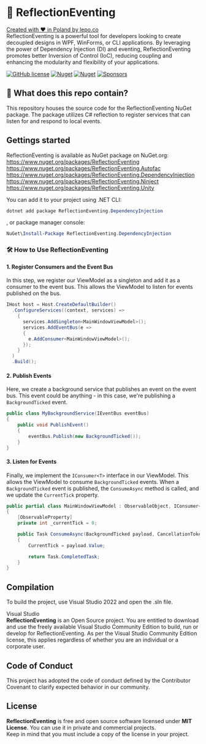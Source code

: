 # 🚎 ReflectionEventing

[Created with ❤ in Poland by lepo.co](https://dev.lepo.co/)  
ReflectionEventing is a powerful tool for developers looking to create decoupled designs in WPF, WinForms, or CLI applications. By leveraging the power of Dependency Injection (DI) and eventing, ReflectionEventing promotes better Inversion of Control (IoC), reducing coupling and enhancing the modularity and flexibility of your applications.

[![GitHub license](https://img.shields.io/github/license/lepoco/reflectioneventing)](https://github.com/lepoco/reflectioneventing/blob/master/LICENSE) [![Nuget](https://img.shields.io/nuget/v/ReflectionEventing)](https://www.nuget.org/packages/ReflectionEventing/) [![Nuget](https://img.shields.io/nuget/dt/ReflectionEventing?label=nuget)](https://www.nuget.org/packages/ReflectionEventing/) [![Sponsors](https://img.shields.io/github/sponsors/lepoco)](https://github.com/sponsors/lepoco)

## 👀 What does this repo contain?

This repository houses the source code for the ReflectionEventing NuGet package. The package utilizes C# reflection to register services that can listen for and respond to local events.

## Gettings started

ReflectionEventing is available as NuGet package on NuGet.org:  
https://www.nuget.org/packages/ReflectionEventing  
https://www.nuget.org/packages/ReflectionEventing.Autofac  
https://www.nuget.org/packages/ReflectionEventing.DependencyInjection  
https://www.nuget.org/packages/ReflectionEventing.Ninject  
https://www.nuget.org/packages/ReflectionEventing.Unity

You can add it to your project using .NET CLI:

```powershell
dotnet add package ReflectionEventing.DependencyInjection
```

, or package manager console:

```powershell
NuGet\Install-Package ReflectionEventing.DependencyInjection
```

### 🛠️ How to Use ReflectionEventing

#### 1. Register Consumers and the Event Bus

In this step, we register our ViewModel as a singleton and add it as a consumer to the event bus. This allows the ViewModel to listen for events published on the bus.

```csharp
IHost host = Host.CreateDefaultBuilder()
  .ConfigureServices((context, services) =>
    {
      services.AddSingleton<MainWindowViewModel>();
      services.AddEventBus(e =>
      {
        e.AddConsumer<MainWindowViewModel>();
      });
    }
  )
  .Build();
```

#### 2. Publish Events

Here, we create a background service that publishes an event on the event bus. This event could be anything - in this case, we're publishing a `BackgroundTicked` event.

```csharp
public class MyBackgroundService(IEventBus eventBus)
{
    public void PublishEvent()
    {
        eventBus.Publish(new BackgroundTicked());
    }
}
```

#### 3. Listen for Events

Finally, we implement the `IConsumer<T>` interface in our ViewModel. This allows the ViewModel to consume `BackgroundTicked` events. When a `BackgroundTicked` event is published, the `ConsumeAsync` method is called, and we update the `CurrentTick` property.

```csharp
public partial class MainWindowViewModel : ObservableObject, IConsumer<BackgroundTicked>
{
    [ObservableProperty]
    private int _currentTick = 0;

    public Task ConsumeAsync(BackgroundTicked payload, CancellationToken cancellationToken)
    {
        CurrentTick = payload.Value;

        return Task.CompletedTask;
    }
}
```

## Compilation

To build the project, use Visual Studio 2022 and open the .sln file.

Visual Studio  
**ReflectionEventing** is an Open Source project. You are entitled to download and use the freely available Visual Studio Community Edition to build, run or develop for ReflectionEventing. As per the Visual Studio Community Edition license, this applies regardless of whether you are an individual or a corporate user.

## Code of Conduct

This project has adopted the code of conduct defined by the Contributor Covenant to clarify expected behavior in our community.

## License

**ReflectionEventing** is free and open source software licensed under **MIT License**. You can use it in private and commercial projects.  
Keep in mind that you must include a copy of the license in your project.
